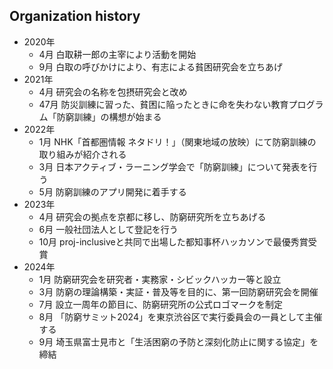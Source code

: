 ## Organization history

- 2020年
  - 4月 白取耕一郎の主宰により活動を開始
  - 9月 白取の呼びかけにより、有志による貧困研究会を立ちあげ
- 2021年
  - 4月 研究会の名称を包摂研究会と改め
  - 47月 防災訓練に習った、貧困に陥ったときに命を失わない教育プログラム「防窮訓練」の構想が始まる
- 2022年
  - 1月 NHK「首都圏情報 ネタドリ！」（関東地域の放映）にて防窮訓練の取り組みが紹介される
  - 3月 日本アクティブ・ラーニング学会で「防窮訓練」について発表を行う
  - 5月 防窮訓練のアプリ開発に着手する
- 2023年
  - 4月 研究会の拠点を京都に移し、防窮研究所を立ちあげる
  - 6月 一般社団法人として登記を行う
  - 10月 proj-inclusiveと共同で出場した都知事杯ハッカソンで最優秀賞受賞
- 2024年
  - 1月 防窮研究会を研究者・実務家・シビックハッカー等と設立
  - 3月 防窮の理論構築・実証・普及等を目的に、第一回防窮研究会を開催
  - 7月 設立一周年の節目に、防窮研究所の公式ロゴマークを制定
  - 8月 「防窮サミット2024」を東京渋谷区で実行委員会の一員として主催する
  - 9月 埼玉県富士見市と「生活困窮の予防と深刻化防止に関する協定」を締結
